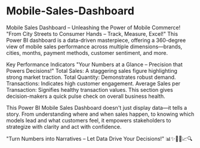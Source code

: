 # Mobile-Sales-Dashboard
Mobile Sales Dashboard – Unleashing the Power of Mobile Commerce! "From City Streets to Consumer Hands – Track, Measure, Excel!"  This Power BI dashboard is a data-driven masterpiece, offering a 360-degree view of mobile sales performance across multiple dimensions—brands, cities, months, payment methods, customer sentiment, and more.

 Key Performance Indicators
 "Your Numbers at a Glance – Precision that Powers Decisions!"
  Total Sales: A staggering sales figure highlighting strong market traction.
  Total Quantity: Demonstrates robust demand.
  Transactions: Indicates high customer engagement.
  Average Sales per Transaction: Signifies healthy transaction values. 
  This section gives decision-makers a quick pulse check on overall business health.

This Power BI Mobile Sales Dashboard doesn't just display data—it tells a story. From understanding where and when sales happen, to knowing which models lead and what customers feel, it empowers stakeholders to strategize with clarity and act with confidence.

"Turn Numbers into Narratives – Let Data Drive Your Decisions!"
📊✨📱💡📈🔍



